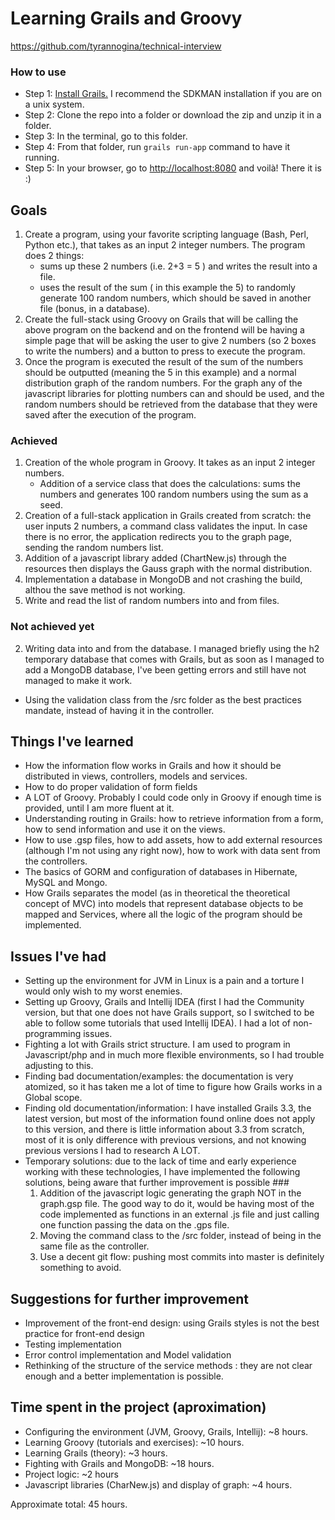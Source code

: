 # Learning Grails and Groovy #
https://github.com/tyrannogina/technical-interview

### How to use ###
* Step 1: [Install Grails.](https://grails.org/download.html) I recommend the SDKMAN installation if you are on a unix system.
* Step 2: Clone the repo into a folder or download the zip and unzip it in a folder.
* Step 3: In the terminal, go to this folder.
* Step 4: From that folder, run `grails run-app` command to have it running.
* Step 5: In your browser, go to [http://localhost:8080](http://localhost:8080) and voilà! There it is :)

## Goals ##
1. Create a program, using your favorite scripting language (Bash, Perl, Python etc.),  that takes as an input 2 integer numbers. The program does 2 things:
    * sums up these 2 numbers (i.e. 2+3 = 5 ) and writes the result into a file. 
    * uses the result of the sum ( in this example the 5) to randomly generate 100 random numbers, which should be saved in  another file (bonus, in a database). 
2. Create the full-stack using Groovy on Grails that will be calling the above program on the backend and on the frontend will be having a simple page that will be asking the user to give 2 numbers (so 2 boxes to write the numbers) and a button to press to execute the program. 
3. Once the program is executed the result of the sum of the numbers should be outputted (meaning the 5 in this example) and a normal distribution graph  of the  random numbers. 
For the graph any of the javascript libraries for plotting numbers can and should be used, and the random numbers should be retrieved from the database that they were saved after the execution of the program.

### Achieved ###
1. Creation of the whole program in Groovy. It takes as an input 2 integer numbers. 
    * Addition of a service class that does the calculations: sums the numbers and generates 100 random numbers using the sum as a seed.
2. Creation of a full-stack application in Grails created from scratch: the user inputs 2 numbers, a command class validates the input. In case there is no error, the application redirects you to the graph page, sending the random numbers list. 
3. Addition of a javascript library added (ChartNew.js) through the resources then displays the Gauss graph with the normal distribution.
4. Implementation a database in MongoDB and not crashing the build, althou the save method is not working.
5. Write and read the list of random numbers into and from files.

### Not achieved yet ### 
2. Writing data into and from the database. I managed briefly using the h2 temporary database that comes with Grails, but as soon as I managed to add a MongoDB database, I've been getting errors and still have not managed to make it work.
* Using the validation class from the /src folder as the best practices mandate, instead of having it in the controller.

## Things I've learned ##
* How the information flow works in Grails and how it should be distributed in views, controllers, models and services.
* How to do proper validation of form fields
* A LOT of Groovy. Probably I could code only in Groovy if enough time is provided, until I am more fluent at it.
* Understanding routing in Grails: how to retrieve information from a form, how to send information and use it on the views.
* How to use .gsp files, how to add assets, how to add external resources (although I'm not using any right now), how to work with data sent from the controllers.
* The basics of GORM and configuration of databases in Hibernate, MySQL and Mongo.
* How Grails separates the model (as in theoretical the theoretical concept of MVC) into models that represent database objects to be mapped and Services, where all the logic of the program should be implemented.

## Issues I've had ##
* Setting up the environment for JVM in Linux is a pain and a torture I would only wish to my worst enemies.
* Setting up Groovy, Grails and Intellij IDEA (first I had the Community version, but that one does not have Grails support, so I switched to be able to follow some tutorials that used Intellij IDEA). I had a lot of non-programming issues.
* Fighting a lot with Grails strict structure. I am used to program in Javascript/php and in much more flexible environments, so I had trouble adjusting to this.
* Finding bad documentation/examples: the documentation is very atomized, so it has taken me a lot of time to figure how Grails works in a Global scope.
* Finding old documentation/information: I have installed Grails 3.3, the latest version, but most of the information found online does not apply to this version, and there is little information about 3.3 from scratch, most of it is only difference with previous versions, and not knowing previous versions I had to research A LOT.
* Temporary solutions: due to the lack of time and early experience working with these technologies, I have implemented the following solutions, being aware that further improvement is possible ### 
  1. Addition of the javascript logic generating the graph NOT in the graph.gsp file. The good way to do it, would be having most of the code implemented as functions in an external .js file and just calling one function passing the data on the .gps file.
  2. Moving the command class to the /src folder, instead of being in the same file as the controller.
  3. Use a decent git flow: pushing most commits into master is definitely something to avoid.

## Suggestions for further improvement ##
* Improvement of the front-end design: using Grails styles is not the best practice for front-end design
* Testing implementation
* Error control implementation and Model validation
* Rethinking of the structure of the service methods : they are not clear enough and a better implementation is possible.

## Time spent in the project (aproximation) ##
* Configuring the environment (JVM, Groovy, Grails, Intellij): ~8 hours.
* Learning Groovy (tutorials and exercises): ~10 hours.
* Learning Grails (theory): ~3 hours.
* Fighting with Grails and MongoDB: ~18 hours.
* Project logic: ~2 hours
* Javascript libraries (CharNew.js) and display of graph: ~4 hours.

Approximate total: 45 hours.